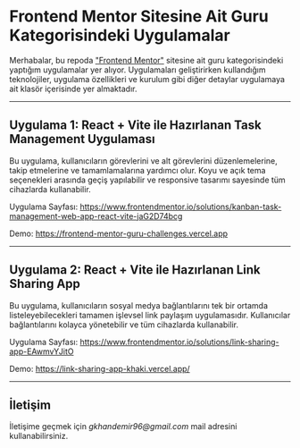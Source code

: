 # Frontend Mentor Sitesine Ait Guru Kategorisindeki Uygulamalar

Merhabalar, bu repoda ["Frontend Mentor"](https://www.frontendmentor.io/challenges?difficulty=5) sitesine ait guru kategorisindeki yaptığım uygulamalar yer alıyor. Uygulamaları geliştirirken kullandığım teknolojiler, uygulama özellikleri ve kurulum gibi diğer detaylar uygulamaya ait klasör içerisinde yer almaktadır.

---

## Uygulama 1: React + Vite ile Hazırlanan Task Management Uygulaması

Bu uygulama, kullanıcıların görevlerini ve alt görevlerini düzenlemelerine, takip etmelerine ve tamamlamalarına yardımcı olur. Koyu ve açık tema seçenekleri arasında geçiş yapılabilir ve responsive tasarımı sayesinde tüm cihazlarda kullanabilir.

Uygulama Sayfası: https://www.frontendmentor.io/solutions/kanban-task-management-web-app-react-vite-jaG2D74bcg

Demo: https://frontend-mentor-guru-challenges.vercel.app

---

## Uygulama 2: React + Vite ile Hazırlanan Link Sharing App

Bu uygulama, kullanıcıların sosyal medya bağlantılarını tek bir ortamda listeleyebilecekleri tamamen işlevsel link paylaşım uygulamasıdır. Kullanıcılar bağlantılarını kolayca yönetebilir ve tüm cihazlarda kullanabilir.

Uygulama Sayfası: https://www.frontendmentor.io/solutions/link-sharing-app-EAwmvYJitO

Demo: https://link-sharing-app-khaki.vercel.app/

---

## İletişim

İletişime geçmek için _gkhandemir96@gmail.com_ mail adresini kullanabilirsiniz.

